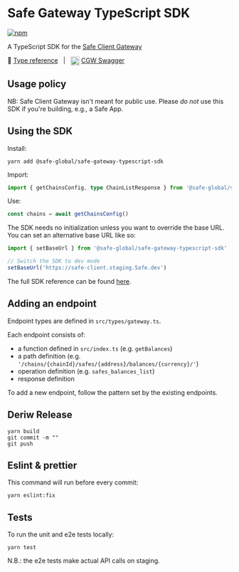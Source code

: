 # Safe Gateway TypeScript SDK

[![npm](https://img.shields.io/npm/v/@safe-global/safe-gateway-typescript-sdk?label=%40safe-global%2Fsafe-gateway-typescript-sdk)](https://www.npmjs.com/package/@safe-global/safe-gateway-typescript-sdk)

A TypeScript SDK for the [Safe Client Gateway](https://github.com/safe-global/safe-client-gateway)

📖 [Type reference](https://safe-global.github.io/safe-gateway-typescript-sdk/modules.html)   |   <img src="https://github.com/safe-global/safe-gateway-typescript-sdk/assets/381895/ebfa2525-ff65-4597-af2a-17a440ccfb33" height="20" alt="Swagger" valign="text-top" /> [CGW Swagger](https://safe-client.safe.global)

## Usage policy

NB: Safe Client Gateway isn't meant for public use.
Please _do not_ use this SDK if you're building, e.g., a Safe App.

## Using the SDK

Install:

```shell
yarn add @safe-global/safe-gateway-typescript-sdk
```

Import:

```ts
import { getChainsConfig, type ChainListResponse } from '@safe-global/safe-gateway-typescript-sdk'
```

Use:

```ts
const chains = await getChainsConfig()
```

The SDK needs no initialization unless you want to override the base URL. You can set an alternative base URL like so:

```ts
import { setBaseUrl } from '@safe-global/safe-gateway-typescript-sdk'

// Switch the SDK to dev mode
setBaseUrl('https://safe-client.staging.5afe.dev')
```

The full SDK reference can be found [here](https://safe-global.github.io/safe-gateway-typescript-sdk/modules.html).

## Adding an endpoint

Endpoint types are defined in `src/types/gateway.ts`.

Each endpoint consists of:

- a function defined in `src/index.ts` (e.g. `getBalances`)
- a path definition (e.g. `'/chains/{chainId}/safes/{address}/balances/{currency}/'`)
- operation definition (e.g. `safes_balances_list`)
- response definition

To add a new endpoint, follow the pattern set by the existing endpoints.

## Deriw Release

```shell
yarn build
git commit -m ""
git push
```

## Eslint & prettier

This command will run before every commit:

```shell
yarn eslint:fix
```

## Tests

To run the unit and e2e tests locally:

```shell
yarn test
```

N.B.: the e2e tests make actual API calls on staging.
